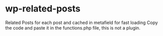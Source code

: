 # wp-related-posts
Related Posts for each post and cached in metafield for fast loading
Copy the code and paste it in the functions.php file, this is not a plugin.
